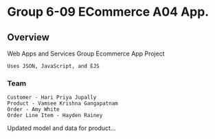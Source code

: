 # Group 6-09 ECommerce A04 App.

## Overview
Web Apps and Services Group Ecommerce App Project
```
Uses JSON, JavaScript, and EJS
```

### Team
```
Customer - Hari Priya Jupally
Product - Vamsee Krishna Gangapatnam
Order - Amy White
Order Line Item - Hayden Rainey
```


Updated model and data for product...
